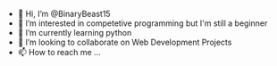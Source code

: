 - 👋 Hi, I’m @BinaryBeast15
- 👀 I’m interested in competetive programming but I'm still a beginner
- 🌱 I’m currently learning python
- 💞️ I’m looking to collaborate on Web Development Projects
- 📫 How to reach me ...

<!---
BinaryBeast15/BinaryBeast15 is a ✨ special ✨ repository because its `README.md` (this file) appears on your GitHub profile.
You can click the Preview link to take a look at your changes.
--->

